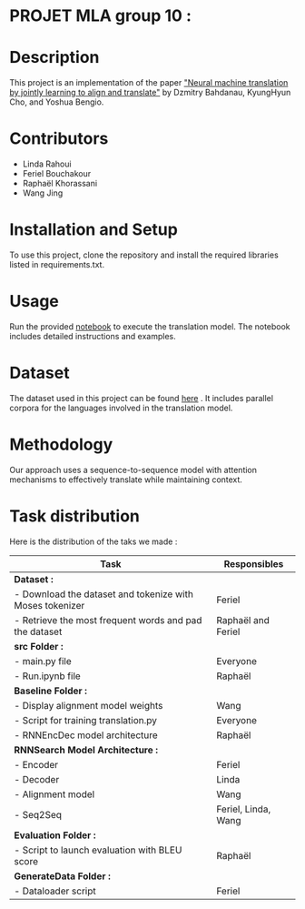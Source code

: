 PROJET MLA group 10 : <br>
===
# Description
This project is an implementation of the paper ["Neural machine translation by jointly learning to align and translate"][2] by Dzmitry Bahdanau, KyungHyun Cho, and Yoshua Bengio.

# Contributors
- Linda Rahoui 
- Feriel Bouchakour
- Raphaël Khorassani
- Wang Jing

# Installation and Setup
To use this project, clone the repository and install the required libraries listed in requirements.txt.

# Usage
Run the provided [notebook](src/Run.ipynb) to execute the translation model. The notebook includes detailed instructions and examples.


# Dataset
The dataset used in this project can be found [here][3] . It includes parallel corpora for the languages involved in the translation model.

# Methodology
Our approach uses a sequence-to-sequence model with attention mechanisms to effectively translate while maintaining context.

# Task distribution
Here is the distribution of the taks we made :

| **Task**                                     | **Responsibles**                                 |
|---------------------------------------------|--------------------------------------------------|
| **Dataset :**                                                                                 |
| - Download the dataset and tokenize with Moses tokenizer | Feriel                                |
| - Retrieve the most frequent words and pad the dataset | Raphaël and Feriel           |
| **src Folder :**                                                                               |
| - main.py file                               | Everyone                                        |
| - Run.ipynb file                             | Raphaël                                          |
| **Baseline Folder :**                                                                          |
| - Display alignment model weights            | Wang                                             |
| - Script for training translation.py         | Everyone                                        |
| - RNNEncDec model architecture               | Raphaël                                          |
| **RNNSearch Model Architecture :**                                                             |
| - Encoder                                    | Feriel                                           |
| - Decoder                                    | Linda                                            |
| - Alignment model                            | Wang                                             |
| - Seq2Seq                                    | Feriel, Linda, Wang                              |
| **Evaluation Folder :**                                                                        |
| - Script to launch evaluation with BLEU score | Raphaël                                         |
| **GenerateData Folder :**                                                                      |
| - Dataloader script                          | Feriel                                           |



[2]: https://arxiv.org/abs/1409.0473 "lien article"
[3]: https://www.statmt.org/wmt14/translation-task.html "lien dataset"
